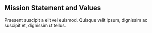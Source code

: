 ## Mission Statement and Values
Praesent suscipit a elit vel euismod. Quisque velit ipsum, dignissim ac suscipit et, dignissim ut tellus.
